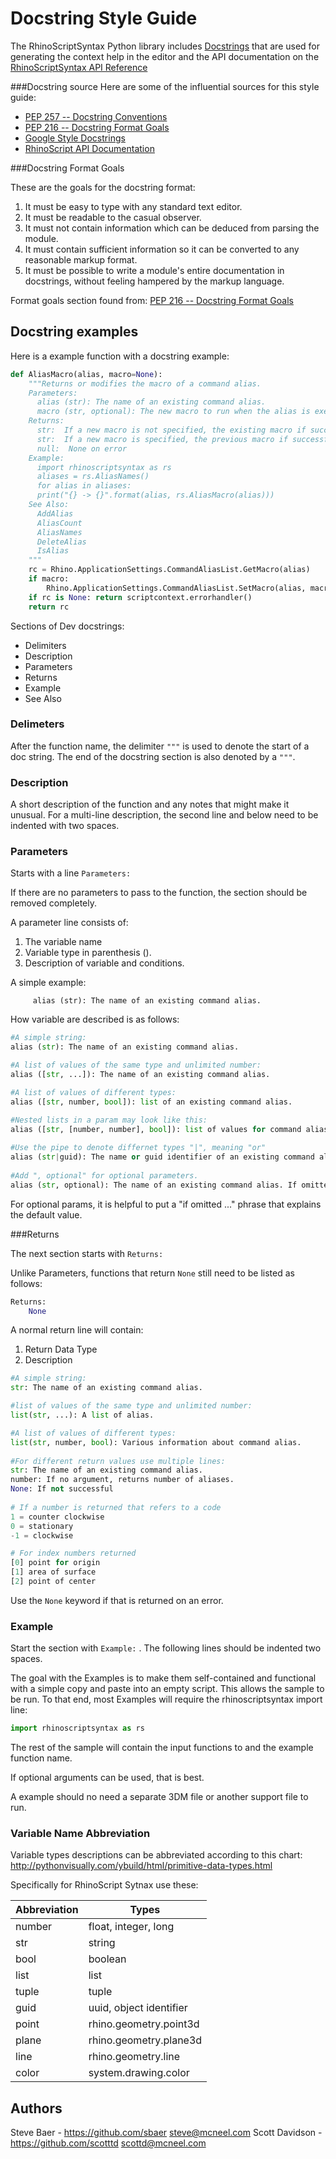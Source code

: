 
Docstring Style Guide
===================
The RhinoScriptSyntax Python library includes [Docstrings](https://www.python.org/dev/peps/pep-0257/) that are used for generating the context help in the editor and the API documentation on the [RhinoScriptSyntax API Reference](http://developer.rhino3d.com/api/RhinoScriptSyntax/win)


###Docstring source
Here are some of the influential sources for this style guide:
* [PEP 257 -- Docstring Conventions](https://www.python.org/dev/peps/pep-0257/)
* [PEP 216 -- Docstring Format Goals](https://www.python.org/dev/peps/pep-0216/#docstring-format-goals)
* [Google Style Docstrings](http://sphinxcontrib-napoleon.readthedocs.io/en/latest/example_google.html#example-google)
* [RhinoScript API Documentation](http://4.rhino3d.com/5/rhinoscript/index.html)

###Docstring Format Goals

These are the goals for the docstring format:

1. It must be easy to type with any standard text editor.
2. It must be readable to the casual observer.
3. It must not contain information which can be deduced from parsing the module.
4. It must contain sufficient information so it can be converted to any reasonable markup format.
5. It must be possible to write a module's entire documentation in docstrings, without feeling hampered by the markup language.

Format goals section found from: [PEP 216 -- Docstring Format Goals](https://www.python.org/dev/peps/pep-0216/#docstring-format-goals)




Docstring examples
-----------------
Here is a example function with a docstring example:

```python
def AliasMacro(alias, macro=None):
    """Returns or modifies the macro of a command alias.
    Parameters:
      alias (str): The name of an existing command alias.
      macro (str, optional): The new macro to run when the alias is executed. If omitted, the current alias macro is returned.
    Returns:
      str:  If a new macro is not specified, the existing macro if successful.
      str:  If a new macro is specified, the previous macro if successful.
      null:  None on error
    Example:
      import rhinoscriptsyntax as rs
      aliases = rs.AliasNames()
      for alias in aliases:
      print("{} -> {}".format(alias, rs.AliasMacro(alias)))
    See Also:
      AddAlias
      AliasCount
      AliasNames
      DeleteAlias
      IsAlias
    """
    rc = Rhino.ApplicationSettings.CommandAliasList.GetMacro(alias)
    if macro:
        Rhino.ApplicationSettings.CommandAliasList.SetMacro(alias, macro)
    if rc is None: return scriptcontext.errorhandler()
    return rc
```
Sections of Dev docstrings:
- Delimiters
- Description
- Parameters
- Returns
- Example
- See Also

### Delimeters

After the function name, the delimiter `"""` is used to denote the start of a doc string. The end of the docstring section is also denoted by a `"""`.

### Description

A short description of the function and any notes that might make it unusual.  For a multi-line description, the second line and below need to be indented with two spaces.

### Parameters

Starts with a line `Parameters:`

If there are no parameters to pass to the function, the section should be removed completely.

A parameter line consists of:

1. The variable name
2. Variable type in parenthesis ().
3. Description of variable and conditions.

A simple example:

```
     alias (str): The name of an existing command alias.
```

How variable are described is as follows:

```python
#A simple string:
alias (str): The name of an existing command alias.

#A list of values of the same type and unlimited number:
alias ([str, ...]): The name of an existing command alias.

#A list of values of different types:
alias ([str, number, bool]): list of an existing command alias.

#Nested lists in a param may look like this:
alias ([str, [number, number], bool]): list of values for command alias.
    
#Use the pipe to denote differnet types "|", meaning "or"
alias (str|guid): The name or guid identifier of an existing command alias.
    
#Add ", optional" for optional parameters.
alias (str, optional): The name of an existing command alias. If omitted, None is returned.
```

For optional params, it is helpful to put a "if omitted ..." phrase that explains the default value.

###Returns

The next section starts with `Returns:` 

Unlike Parameters, functions that return `None` still need to be listed as follows:

```python
Returns:
    None
```

A normal return line will contain:

1. Return Data Type
2. Description

```python
#A simple string:
str: The name of an existing command alias.

#list of values of the same type and unlimited number:
list(str, ...): A list of alias.

#A list of values of different types:
list(str, number, bool): Various information about command alias.
    
#For different return values use multiple lines:
str: The name of an existing command alias.
number: If no argument, returns number of aliases.
None: If not successful
    
# If a number is returned that refers to a code
1 = counter clockwise
0 = stationary
-1 = clockwise

# For index numbers returned
[0] point for origin
[1] area of surface
[2] point of center
```

Use the `None` keyword if that is returned on an error.

### Example

Start the section with `Example:` .  The following lines should be indented two spaces.

The goal with the Examples is to make them self-contained and functional with a simple copy and paste into an empty script.  This allows the sample to be run.  To that end, most Examples will require the rhinoscriptsyntax import line: 

```python
import rhinoscriptsyntax as rs
```

The rest of the sample will contain the input functions to and the example function name.

If optional arguments can be used, that is best.

A example should no need a separate 3DM file or another support file to run.

### Variable Name Abbreviation

Variable types descriptions can be abbreviated according to this chart:
http://pythonvisually.com/ybuild/html/primitive-data-types.html

Specifically for RhinoScript Sytnax use these:

| Abbreviation | Types                   |
| ------------ | ----------------------- |
| number       | float, integer, long    |
| str          | string                  |
| bool         | boolean                 |
| list         | list                    |
| tuple        | tuple                   |
| guid         | uuid, object identifier |
| point        | rhino.geometry.point3d  |
| plane        | rhino.geometry.plane3d  |
| line         | rhino.geometry.line     |
| color        | system.drawing.color    |




Authors
-------
Steve Baer - https://github.com/sbaer steve@mcneel.com
Scott Davidson - https://github.com/scotttd scottd@mcneel.com
